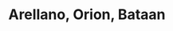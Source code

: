 ---
title: Arellano, Orion, Bataan
url: /arellano-orion-bataan/
latitude: 14.621
longitude: 120.577
---